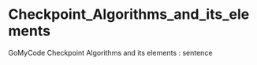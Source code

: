 # Checkpoint_Algorithms_and_its_elements
GoMyCode Checkpoint Algorithms and its elements : sentence
